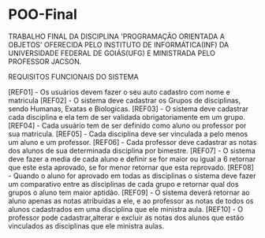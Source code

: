 # POO-Final

TRABALHO FINAL DA DISCIPLINA 'PROGRAMAÇÃO ORIENTADA A OBJETOS' OFERECIDA PELO INSTITUTO DE INFORMÁTICA(INF) DA UNIVERSIDADE FEDERAL DE GOIÁS(UFG) E MINISTRADA PELO PROFESSOR JACSON.

REQUISITOS FUNCIONAIS DO SISTEMA





[REF01] - Os usuários devem fazer o seu auto cadastro com nome  e matricula
[REF02] - O sistema deve cadastrar os Grupos de disciplinas, sendo Humanas, Exatas e Biologicas.
[REF03] - O sistema deve cadastrar cada disciplina e ela tem de ser validada obrigatoriamente em um grupo.
[REF04] - Cada usuário tem de ser definido como aluno ou professor por sua matricula.
[REF05] - Cada disciplina deve ser vinculada a pelo menos um aluno e um professor.
[REF06] - Cada professor deve cadastrar as notas dos alunos de sua determinada disciplina por bimestre. 
[REF07] - O sistema deve fazer a media de cada aluno e definir se for maior ou igual a 6 retornar que este esta aprovado, se for menor retornar que esta reprovado.
[REF08] - Quando o aluno for aprovado em todas as disciplinas o sistema deve fazer um comparativo entre as disciplinas de cada grupo e retornar qual dos grupos o aluno tem maior aptidão.
[REF09] - O sistema deverá retornar ao aluno apenas as notas atribuídas a ele, e ao professor as notas de todos os alunos cadastrados em uma disciplina que ele ministra aula.
[REF10] - O professor pode cadastrar,alterar e excluir as notas dos alunos que estão vinculados as disciplinas que ele ministra aulas.

